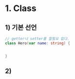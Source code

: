 # 1. Class

## 1) 기본 선언

```kotlin
// getter나 setter를 할필요 없다.
class Hero(var name: string) {


}
```

## 2) 



